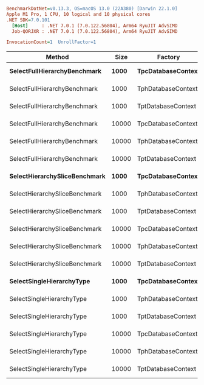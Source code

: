 ``` ini

BenchmarkDotNet=v0.13.3, OS=macOS 13.0 (22A380) [Darwin 22.1.0]
Apple M1 Pro, 1 CPU, 10 logical and 10 physical cores
.NET SDK=7.0.101
  [Host]     : .NET 7.0.1 (7.0.122.56804), Arm64 RyuJIT AdvSIMD
  Job-QORJXR : .NET 7.0.1 (7.0.122.56804), Arm64 RyuJIT AdvSIMD

InvocationCount=1  UnrollFactor=1  

```
|                        Method |  Size |            Factory |      Mean |     Error |    StdDev |    Median |      Gen0 |      Gen1 |   Allocated |
|------------------------------ |------ |------------------- |----------:|----------:|----------:|----------:|----------:|----------:|------------:|
|  **SelectFullHierarchyBenchmark** |  **1000** | **TpcDatabaseContext** |  **4.339 ms** | **0.0863 ms** | **0.1599 ms** |  **4.326 ms** |         **-** |         **-** |  **2188.09 KB** |
|  SelectFullHierarchyBenchmark |  1000 | TphDatabaseContext |  4.275 ms | 0.0830 ms | 0.1020 ms |  4.279 ms |         - |         - |   2177.1 KB |
|  SelectFullHierarchyBenchmark |  1000 | TptDatabaseContext |  7.182 ms | 0.1429 ms | 0.1908 ms |  7.149 ms |         - |         - |  3278.68 KB |
|  SelectFullHierarchyBenchmark | 10000 | TpcDatabaseContext | 44.943 ms | 0.7141 ms | 0.6680 ms | 45.054 ms | 3000.0000 |         - | 21818.66 KB |
|  SelectFullHierarchyBenchmark | 10000 | TphDatabaseContext | 48.507 ms | 0.9382 ms | 1.0039 ms | 48.196 ms | 3000.0000 |         - | 21713.93 KB |
|  SelectFullHierarchyBenchmark | 10000 | TptDatabaseContext | 77.906 ms | 0.6561 ms | 0.5816 ms | 77.911 ms | 5000.0000 | 1000.0000 | 32667.91 KB |
| **SelectHierarchySliceBenchmark** |  **1000** | **TpcDatabaseContext** |  **2.971 ms** | **0.0592 ms** | **0.1485 ms** |  **2.949 ms** |         **-** |         **-** |  **1126.05 KB** |
| SelectHierarchySliceBenchmark |  1000 | TphDatabaseContext |  2.747 ms | 0.0637 ms | 0.1764 ms |  2.709 ms |         - |         - |  1118.02 KB |
| SelectHierarchySliceBenchmark |  1000 | TptDatabaseContext |  4.810 ms | 0.0949 ms | 0.1662 ms |  4.785 ms |         - |         - |  2004.34 KB |
| SelectHierarchySliceBenchmark | 10000 | TpcDatabaseContext | 23.294 ms | 0.4460 ms | 0.4172 ms | 23.270 ms | 1000.0000 |         - | 11124.19 KB |
| SelectHierarchySliceBenchmark | 10000 | TphDatabaseContext | 20.923 ms | 0.4111 ms | 0.3846 ms | 20.941 ms | 1000.0000 |         - | 11045.84 KB |
| SelectHierarchySliceBenchmark | 10000 | TptDatabaseContext | 42.824 ms | 0.8393 ms | 1.1766 ms | 43.185 ms | 3000.0000 |         - | 19853.09 KB |
|     **SelectSingleHierarchyType** |  **1000** | **TpcDatabaseContext** |  **2.071 ms** | **0.0395 ms** | **0.0908 ms** |  **2.082 ms** |         **-** |         **-** |   **582.63 KB** |
|     SelectSingleHierarchyType |  1000 | TphDatabaseContext |  2.037 ms | 0.0471 ms | 0.1329 ms |  2.015 ms |         - |         - |   593.11 KB |
|     SelectSingleHierarchyType |  1000 | TptDatabaseContext |  3.038 ms | 0.0607 ms | 0.1579 ms |  3.024 ms |         - |         - |  1129.41 KB |
|     SelectSingleHierarchyType | 10000 | TpcDatabaseContext |  8.030 ms | 0.1380 ms | 0.1889 ms |  7.990 ms |         - |         - |  5725.94 KB |
|     SelectSingleHierarchyType | 10000 | TphDatabaseContext |  8.215 ms | 0.1610 ms | 0.2506 ms |  8.147 ms |         - |         - |  5830.16 KB |
|     SelectSingleHierarchyType | 10000 | TptDatabaseContext | 26.126 ms | 0.5221 ms | 1.4641 ms | 26.791 ms | 1000.0000 |         - | 11164.36 KB |
